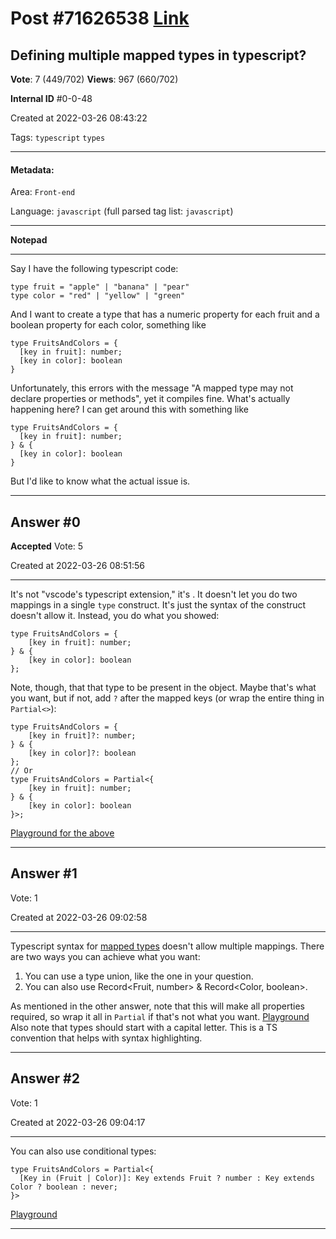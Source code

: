 
# Post \#71626538 [Link](https://stackoverflow.com/questions/71626538/)

## Defining multiple mapped types in typescript?

**Vote**: 7 (449/702) **Views**: 967 (660/702) 

**Internal ID** \#0-0-48

Created at 2022-03-26 08:43:22

Tags: `typescript` `types`

----------

#### Metadata:

Area: `Front-end`

Language: `javascript` (full parsed tag list: `javascript`)

----------

**Notepad**


----------

Say I have the following typescript code:
```
type fruit = "apple" | "banana" | "pear"
type color = "red" | "yellow" | "green"
```

And I want to create a type that has a numeric property for each fruit and a boolean property for each color, something like
```
type FruitsAndColors = {
  [key in fruit]: number;
  [key in color]: boolean
}
```

Unfortunately, this errors with the message "A mapped type may not declare properties or methods", yet it compiles fine. What's actually happening here?
I can get around this with something like
```
type FruitsAndColors = {
  [key in fruit]: number;
} & {
  [key in color]: boolean
}
```

But I'd like to know what the actual issue is.


----------
        
## Answer \#0

**Accepted** Vote: 5

Created at 2022-03-26 08:51:56

------------

It's not "vscode's typescript extension," it's . It doesn't let you do two mappings in a single `type` construct. It's just the syntax of the construct doesn't allow it.
Instead, you do what you showed:
```
type FruitsAndColors = {
    [key in fruit]: number;
} & {
    [key in color]: boolean
};
```

Note, though, that that type  to be present in the object. Maybe that's what you want, but if not, add `?` after the mapped keys (or wrap the entire thing in `Partial<>`):
```
type FruitsAndColors = {
    [key in fruit]?: number;
} & {
    [key in color]?: boolean
};
// Or
type FruitsAndColors = Partial<{
    [key in fruit]: number;
} & {
    [key in color]: boolean
}>;
```

[Playground for the above](https://www.typescriptlang.org/play?ssl=32&ssc=13&pln=32&pc=29#code/C4TwDgpgBAZgTgVwJbCgXigIgIZjAGwkygB8sAjbAO2u2LM0mzkwG4AoUSKAYwHt8fOOixwIAE3pYQEfIIDuUzAHMxEKm3adw0AGKIUAZwCCVcQGEBQwwEYRAb3ZRnUANoBrCCChIqsA8AAugBcUFQIALbkEHAcAL5QAGRQji5unt6+vFZwIVDkfAIQ1OxxHFx6ASZmloJwhgBMIgAKzMBI2PgAPKkuHl4+fvDIQaHhUTHxSSlOfRmD2XV5BUUlcQB8HOwA9NtQuthI+Ib5EDzYCIbQfDBQEUiGhr7KUGBwfJBw7RCG7PxUhlQMGwPBsoX0I2qFhytgcs2cuAIEFCNgANPCoGJxKFgIgIOiylpdlAAOpCdwnaLnS7QYAACy8AHIxFBOvgoPSYhA-nwAUCQQ1wVVTNC6rCML0EXhCCj0WlKDQaKEGnKXEw4KEAMyq5xYnF4nVQGRyPjyULA474jGqCDqfUIK2EnZ7MlwCmnalXDkM17vT7fE7Ma5gdq8zo8vmwEGaoWQkW1axNCUYxEyqBojF6jkG0ocIA)


------------
    
    
## Answer \#1

 Vote: 1

Created at 2022-03-26 09:02:58

------------

Typescript syntax for [mapped types](https://www.typescriptlang.org/docs/handbook/2/mapped-types.html) doesn't allow multiple mappings. There are two ways you can achieve what you want:

1. You can use a type union, like the one in your question.
2. You can also use Record<Fruit, number> & Record<Color, boolean>.


As mentioned in the other answer, note that this will make all properties required, so wrap it all in `Partial` if that's not what you want.
[Playground](https://www.typescriptlang.org/play?#code/C4TwDgpgBAYgTgVwJbCgXigIgIZjAGwkygB8sAjbAO2u2LM0mzkwFgAoUSKAYQHt8fOOixwIAE3pYQEfIIDuUzAHMxEKm3Ycu0AB7xkwAM4BBKuP6C4RkQG8OUKAG0A1hBBQkVWIhQBdAC4oKgQAW3IIOABuB2c3Dy9eASFAqHI+AQhqKKgAelyocT4IIyoAclR5IRcOAF8ObXBoEzkDFFNzSyEbDAAlCABjIXEAHjbgABpgsIi4AD4oADIofqG4Ua64KfTM6jmYziafQw6LZOsRAAVmYCRsfBHV4bHfSenwyIXlp-WRze2MoQ9vsGuxCKhsEFxqdNj0oPZ2I5HGJxEFgIgIHUokA)
Also note that types should start with a capital letter. This is a TS convention that helps with syntax highlighting.


------------
    
    
## Answer \#2

 Vote: 1

Created at 2022-03-26 09:04:17

------------

You can also use conditional types:
```
type FruitsAndColors = Partial<{
  [Key in (Fruit | Color)]: Key extends Fruit ? number : Key extends Color ? boolean : never;
}>
```

[Playground](https://www.typescriptlang.org/play?#code/C4TwDgpgBAYgTgVwJbCgXigIgIZjAGwkygB8sAjbAO2u2LM0mzkwChRIoBhAe3x7joscCABN6WEBHz8A7hMwBzERCptW7cNHjJgAZwCCVUb35w9QgArNgSbPgA8Ab1ZQoAbQDSEEFCRUoAAodFFJuPgEASgBdAC4ob18IAA9gVVELENQAfigqBABbcghBeMSoFLTjC1MBKFzyHj4Iaih4qggANxKAblYAXwA%20DQBjHio9VB5yACsIEeB4rMNjWvMhFzdcAgh4gEYAGlcoEVF4gDN7PQgj-qA)


------------
    
    